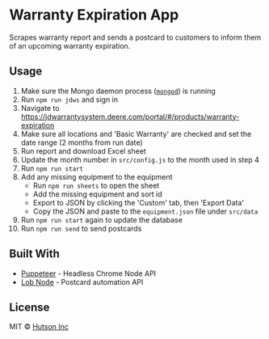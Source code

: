 # Warranty Expiration App

Scrapes warranty report and sends a postcard to customers to inform them of an upcoming warranty expiration.

## Usage

1. Make sure the Mongo daemon process ([`mongod`](https://docs.mongodb.com/manual/reference/program/mongod/)) is running
2. Run `npm run jdws` and sign in
3. Navigate to https://jdwarrantysystem.deere.com/portal/#/products/warranty-expiration
4. Make sure all locations and 'Basic Warranty' are checked and set the date range (2 months from run date)
5. Run report and download Excel sheet
6. Update the month number in `src/config.js` to the month used in step 4
7. Run `npm run start`
8. Add any missing equipment to the equipment
    - Run `npm run sheets` to open the sheet
    - Add the missing equipment and sort id
    - Export to JSON by clicking the 'Custom' tab, then 'Export Data'
    - Copy the JSON and paste to the `equipment.json` file under `src/data`
9. Run `npm run start` again to update the database
10. Run `npm run send` to send postcards

## Built With

* [Puppeteer](https://github.com/GoogleChrome/puppeteer) - Headless Chrome Node API
* [Lob Node](https://github.com/lob/lob-node) - Postcard automation API

## License

MIT © [Hutson Inc](https://www.hutsoninc.com)